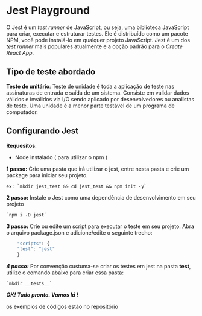 # Jest Playground

O Jest é um _test runner_ de JavaScript, ou seja, uma biblioteca JavaScript para criar, executar e estruturar testes. Ele é distribuído como um pacote NPM, você pode instalá-lo em qualquer projeto JavaScript. Jest é um dos _test runner_ mais populares atualmente e a opção padrão para o _Create React App_.

## Tipo de teste abordado

**Teste de unitário**: Teste de unidade é toda a aplicação de teste nas assinaturas de entrada e saída de um sistema. Consiste em validar dados válidos e inválidos via I/O sendo aplicado por desenvolvedores ou analistas de teste. Uma unidade é a menor parte testável de um programa de computador.

## Configurando Jest

**Requesitos**:

- Node instalado ( para utilizar o npm )

**1 passo:** Crie uma pasta que irá utilizar o jest, entre nesta pasta e crie um package para iniciar seu projeto.

    ex: `mkdir jest_test && cd jest_test && npm init -y`

**2 passo:** Instale o Jest como uma dependência de desenvolvimento em seu projeto

    `npm i -D jest`

**3 passo:** Crie ou edite um script para executar o teste em seu projeto. Abra o arquivo package.json e adicione/edite o seguinte trecho:

```javascript
    "scripts": {
    "test": "jest"
    }
```

***4 passo:*** Por convenção custuma-se criar os testes em jest na pasta __test__, utilize o comando abaixo para criar essa pasta:

    `mkdir __tests__`

***OK! Tudo pronto. Vamos lá !***

os exemplos de códigos estão no repositório